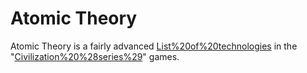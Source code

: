 # Atomic Theory

Atomic Theory is a fairly advanced [List%20of%20technologies](technology) in the "[Civilization%20%28series%29](Civilization)" games.